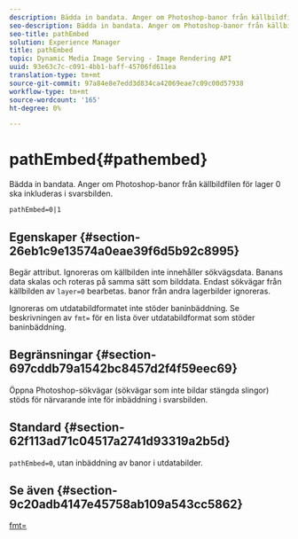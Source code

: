 ```yaml
---
description: Bädda in bandata. Anger om Photoshop-banor från källbildfilen för lager 0 ska inkluderas i svarsbilden.
seo-description: Bädda in bandata. Anger om Photoshop-banor från källbildfilen för lager 0 ska inkluderas i svarsbilden.
seo-title: pathEmbed
solution: Experience Manager
title: pathEmbed
topic: Dynamic Media Image Serving - Image Rendering API
uuid: 93e63c7c-c091-4bb1-baff-45706fd611ea
translation-type: tm+mt
source-git-commit: 97a84e8e7edd3d834ca42069eae7c09c00d57938
workflow-type: tm+mt
source-wordcount: '165'
ht-degree: 0%

---
```



# pathEmbed{#pathembed}

Bädda in bandata. Anger om Photoshop-banor från källbildfilen för lager 0 ska inkluderas i svarsbilden.

`pathEmbed=0|1`

## Egenskaper {#section-26eb1c9e13574a0eae39f6d5b92c8995}

Begär attribut. Ignoreras om källbilden inte innehåller sökvägsdata. Banans data skalas och roteras på samma sätt som bilddata. Endast sökvägar från källbilden av `layer=0` bearbetas. banor från andra lagerbilder ignoreras.

Ignoreras om utdatabildformatet inte stöder baninbäddning. Se beskrivningen av `fmt=` för en lista över utdatabildformat som stöder baninbäddning.

## Begränsningar {#section-697cddb79a1542bc8457d2f4f59eec69}

Öppna Photoshop-sökvägar (sökvägar som inte bildar stängda slingor) stöds för närvarande inte för inbäddning i svarsbilden.

## Standard {#section-62f113ad71c04517a2741d93319a2b5d}

`pathEmbed=0`, utan inbäddning av banor i utdatabilder.

## Se även {#section-9c20adb4147e45758ab109a543cc5862}

[fmt=](../../../../../is-api/http-ref/image-serving-api-ref/c-http-protocol-reference/c-command-reference/r-is-http-fmt.md#reference-cdf10043423b45ba9fe15157fb3ae37a)

